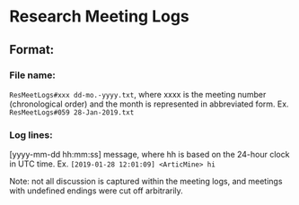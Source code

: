# Research Meeting Logs

## Format:

### File name:
`ResMeetLogs#xxx dd-mo.-yyyy.txt`, where xxxx is the meeting number (chronological order) and the month is represented in abbreviated form.
Ex. `ResMeetLogs#059 28-Jan-2019.txt`

### Log lines:
[yyyy-mm-dd hh:mm:ss] <alias> message, where hh is based on the 24-hour clock in UTC time.
Ex. `[2019-01-28 12:01:09] <ArticMine> hi`



Note: not all discussion is captured within the meeting logs, and meetings with undefined endings were cut off arbitrarily.
